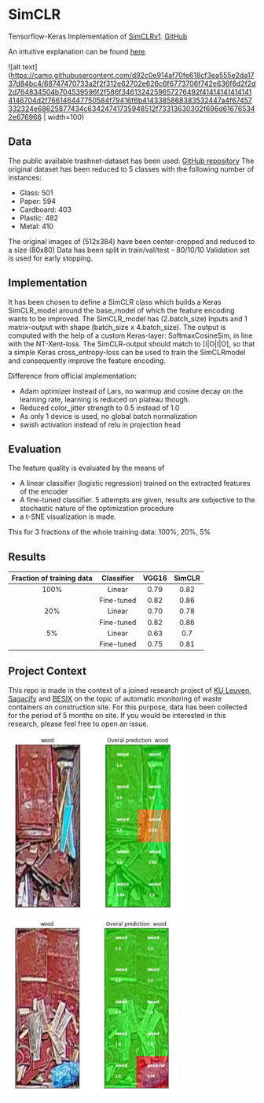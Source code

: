 # SimCLR
Tensorflow-Keras Implementation of [SimCLRv1](https://arxiv.org/abs/2002.05709). [GitHub](https://github.com/google-research/simclr)

An intuitive explanation can be found [here](https://amitness.com/2020/03/illustrated-simclr/).

![alt text](https://camo.githubusercontent.com/d92c0e914af70fe618cf3ea555e2da1737d84bc4/68747470733a2f2f312e62702e626c6f6773706f742e636f6d2f2d2d764834504b704539596f2f586f3461324259657276492f414141414141414146704d2f766146447750584f79416f6b4143385868383532447a4f67457332324e68625877434c63424741735948512f73313630302f696d616765342e676966 | width=100)

## Data

The public available trashnet-dataset has been used: [GitHub repository](https://github.com/garythung/trashnet)
The original dataset has been reduced to 5 classes with the following number of instances:
  * Glass: 501
  * Paper: 594
  * Cardboard: 403
  * Plastic: 482
  * Metal: 410

The original images of (512x384) have been center-cropped and reduced to a size (80x80)
Data has been split in train/val/test - 80/10/10
Validation set is used for early stopping.


## Implementation

It has been chosen to define a SimCLR class which builds a Keras SimCLR_model around the base_model of which the feature encoding wants to be improved. The SimCLR_model has (2.batch_size) Inputs and 1 matrix-output with shape (batch_size x 4.batch_size). The output is computed with the help of a custom Keras-layer: SoftmaxCosineSim, in line with the NT-Xent-loss. The SimCLR-output should match to [I|O|I|O], so that a simple Keras cross_entropy-loss can be used to train the SimCLRmodel and consequently improve the feature encoding.

Difference from official implementation:
  * Adam optimizer instead of Lars, no warmup and cosine decay on the learning rate, learning is reduced on plateau though.
  * Reduced color_jitter strength to 0.5 instead of 1.0
  * As only 1 device is used, no global batch normalization
  * swish activation instead of relu in projection head

## Evaluation

The feature quality is evaluated by the means of
  * A linear classifier (logistic regression) trained on the extracted features of the encoder
  * A fine-tuned classifier. 5 attempts are given, results are subjective to the stochastic nature of the optimization procedure
  * a t-SNE visualization is made.

This for 3 fractions of the whole training data: 100%, 20%, 5%



## Results



|   Fraction of training data   |  Classifier   | VGG16      |  SimCLR |
|:----------:|:-------------:|:-------------:|:------:|
| 100% | Linear | 0.79 | 0.82
|      | Fine-tuned | 0.82 | 0.86
| 20% | Linear | 0.70 | 0.78
|      | Fine-tuned | 0.82 | 0.86
| 5% | Linear | 0.63 | 0.7
|      | Fine-tuned | 0.75 | 0.81




## Project Context

This repo is made in the context of a joined research project of [KU Leuven](https://www.kuleuven.be/kuleuven/), [Sagacify](https://sagacify.com/) and [BESIX](https://www.besix.com/en) on the topic of automatic monitoring of waste containers on construction site. For this purpose, data has been collected for the period of 5 months on site. If you would be interested in this research, please feel free to open an issue.


![alt text](/img/container1.png) ![alt text](/img/container2.png)
